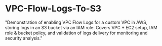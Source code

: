 # VPC-Flow-Logs-To-S3
"Demonstration of enabling VPC Flow Logs for a custom VPC in AWS, storing logs in an S3 bucket via an IAM role. Covers VPC + EC2 setup, IAM role &amp; bucket policy, and validation of logs delivery for monitoring and security analysis."
